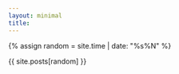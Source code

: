 ```yaml
---
layout: minimal
title: 
---
```


{% assign random = site.time | date: "%s%N" %}


{{ site.posts[random] }}
